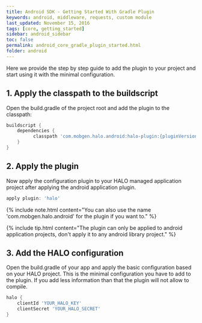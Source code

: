 ```yaml
---
title: Android SDK - Getting Started With Gradle Plugin
keywords: android, middleware, requests, custom module
last_updated: November 15, 2016
tags: [core, getting_started]
sidebar: android_sidebar
toc: false
permalink: android_core_gradle_plugin_started.html
folder: android
---
```


Here we provide the step by step guide to add the plugin to your project and start using it with the minimal configuration.

## 1. Apply the classpath to the buildscript
Open the build.gradle of the project root and add the plugin to the classpath:

```groovy
buildscript {
    dependencies {
          classpath 'com.mobgen.halo.android:halo-plugin:{pluginVersion}'
    }
}
```

## 2. Apply the plugin
Now apply the configuration plugin to your HALO managed application project after applying the android application plugin.

```groovy
apply plugin: 'halo'
```

{% include note.html content="You can also use the name 'com.mobgen.halo.android' for the plugin if you want to." %}

{% include tip.html content="The plugin can only be applied to android application projects, don't apply it to any android library project." %}

## 3. Add the HALO configuration
Open the build.gradle of your app and apply the basic configuration based on your HALO project. This is the minimal configuration you have to add to the plugin. If you add less information than that the plugin will not allow to compile.

```groovy
halo {
    clientId 'YOUR_HALO_KEY'
    clientSecret 'YOUR_HALO_SECRET'
}
```
